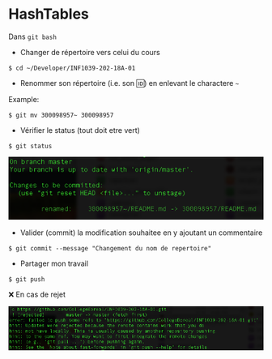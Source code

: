 # HashTables


Dans `git bash`


* Changer de répertoire vers celui du cours

```
$ cd ~/Developer/INF1039-202-18A-01
```

* Renommer son répertoire (i.e. son :id:) en enlevant le charactere `~`

Example:

```
$ git mv 300098957~ 300098957
```

* Vérifier le status (tout doit etre vert)

```
$ git status
```

![alt text](./images/git-status.png)

* Valider (commit) la modification souhaitee en y ajoutant un commentaire

```
$ git commit --message "Changement du nom de repertoire"
```

* Partager mon travail 

```
$ git push
```

:x: En cas de rejet

![alt text](./images/git-reject.png)

